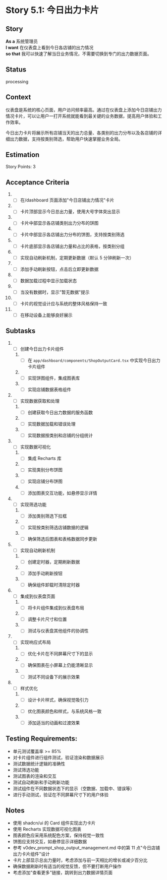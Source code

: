 # Story 5.1: 今日出力卡片

## Story

**As a** 系统管理员  
**I want** 在仪表盘上看到今日各店铺的出力情况  
**so that** 我可以快速了解当日业务情况，不需要切换到专门的出力数据页面。

## Status

processing

## Context

仪表盘是系统的核心页面，用户访问频率最高。通过在仪表盘上添加今日店铺出力情况卡片，可以让用户一打开系统就能看到最关键的业务数据，提高用户体验和工作效率。

今日出力卡片将展示所有店铺当天的出力总量、各类别的出力分布以及各店铺的详细出力数据，支持按类别筛选，帮助用户快速掌握业务全局。

## Estimation

Story Points: 3

## Acceptance Criteria

1. - [ ] 在/dashboard 页面添加"今日店铺出力情况"卡片
2. - [ ] 卡片顶部显示今日总出力量，使用大号字体突出显示
3. - [ ] 卡片中部显示各店铺类别出力分布的饼图
4. - [ ] 卡片中部显示各店铺出力分布的饼图，支持按类别筛选
5. - [ ] 卡片底部显示各店铺出力量和占比的表格，按类别分组
6. - [ ] 实现自动刷新机制，定期更新数据（默认 5 分钟刷新一次）
7. - [ ] 添加手动刷新按钮，点击后立即更新数据
8. - [ ] 数据加载过程中显示加载状态
9. - [ ] 当没有数据时，显示"暂无数据"提示
10. - [ ] 卡片的视觉设计应与系统的整体风格保持一致
11. - [ ] 在移动设备上能够良好展示

## Subtasks

1. - [ ] 创建今日出力卡片组件
   1. - [ ] 在 `app/dashboard/components/ShopOutputCard.tsx` 中实现今日出力卡片组件
   2. - [ ] 实现饼图组件，集成图表库
   3. - [ ] 实现店铺数据表格组件
2. - [ ] 实现数据获取和处理
   1. - [ ] 创建获取今日出力数据的服务函数
   2. - [ ] 实现数据加载和错误处理
   3. - [ ] 实现数据按类别和店铺的分组统计
3. - [ ] 实现数据可视化
   1. - [ ] 集成 Recharts 库
   2. - [ ] 实现类别分布饼图
   3. - [ ] 实现店铺分布饼图
   4. - [ ] 添加图表交互功能，如悬停显示详情
4. - [ ] 实现筛选功能
   1. - [ ] 添加类别筛选下拉框
   2. - [ ] 实现按类别筛选店铺数据的逻辑
   3. - [ ] 确保筛选后图表和表格数据同步更新
5. - [ ] 实现自动刷新机制
   1. - [ ] 创建定时器，定期刷新数据
   2. - [ ] 添加手动刷新按钮
   3. - [ ] 确保组件卸载时清除定时器
6. - [ ] 集成到仪表盘页面
   1. - [ ] 将卡片组件集成到仪表盘布局
   2. - [ ] 调整卡片尺寸和位置
   3. - [ ] 测试与仪表盘其他组件的协调性
7. - [ ] 实现响应式布局
   1. - [ ] 优化卡片在不同屏幕尺寸下的显示
   2. - [ ] 确保图表在小屏幕上仍能清晰显示
   3. - [ ] 测试不同设备下的展示效果
8. - [ ] 样式优化
   1. - [ ] 设计卡片样式，确保视觉吸引力
   2. - [ ] 优化图表颜色和样式，与系统风格一致
   3. - [ ] 添加适当的动画和过渡效果

## Testing Requirements:

- 单元测试覆盖率 >= 85%
- 对卡片组件进行组件测试，验证渲染和数据展示
- 测试数据统计逻辑的准确性
- 测试筛选功能
- 测试图表的渲染和交互
- 测试自动刷新和手动刷新功能
- 测试组件在不同数据状态下的显示（空数据、加载中、错误等）
- 进行手动测试，验证在不同屏幕尺寸下的用户体验

## Notes

- 使用 shadcn/ui 的 Card 组件实现出力卡片
- 使用 Recharts 实现数据可视化图表
- 图表颜色应采用系统配色方案，保持视觉一致性
- 饼图应支持交互，如悬停显示详细数据
- 参考 v0dev_prompt_shop_output_management.md 中的第 11 点"今日店铺出力卡片组件"设计
- 卡片上部显示总出力量时，考虑添加与前一天相比的增长或减少百分比
- 确保数据刷新时有适当的视觉反馈，但不要打断用户操作
- 考虑添加"查看更多"链接，跳转到出力数据详情页面
